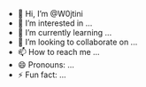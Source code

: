 - 👋 Hi, I’m @W0jtini
- 👀 I’m interested in ...
- 🌱 I’m currently learning ...
- 💞️ I’m looking to collaborate on ...
- 📫 How to reach me ...
- 😄 Pronouns: ...
- ⚡ Fun fact: ...

<!---
W0jtini/W0jtini is a ✨ special ✨ repository because its `README.md` (this file) appears on your GitHub profile.
You can click the Preview link to take a look at your changes.
--->
